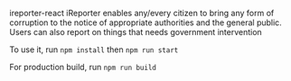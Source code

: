 ireporter-react
iReporter enables any/every citizen to bring any form of corruption to the notice of appropriate authorities and the general public. Users can also report on things that needs government intervention

To use it, run `npm install` then `npm run start`

For production build, run `npm run build`
